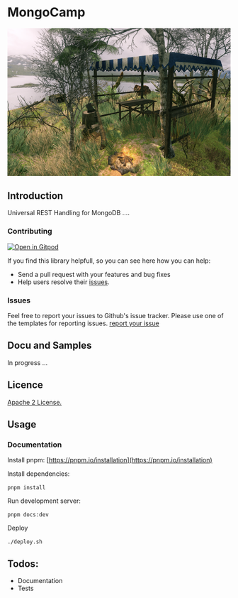 # MongoCamp 

![](docs/public/mongocamp.png)

## Introduction

Universal REST Handling for MongoDB ....

### Contributing
[![Open in Gitpod](https://gitpod.io/button/open-in-gitpod.svg)](https://gitpod.io/#https://github.com/MongoCamp/mongocamp-server)

If you find this library helpfull, so you can see here how you can help:
- Send a pull request with your features and bug fixes
- Help users resolve their [issues](https://github.com/mongocamp/mongocamp-server/issues).


### Issues
Feel free to report your issues to Github's issue tracker. Please use one of the templates for reporting issues. [report your issue](https://github.com/mongocamp/mongocamp-server/issues/new/choose)

## Docu and Samples
In progress ...

## Licence
[Apache 2 License.](https://github.com/mongocamp/mongocamp-server/blob/master/LICENSE)

## Usage

### Documentation

Install pnpm:
[https://pnpm.io/installation](https://pnpm.io/installation)

Install dependencies:

```
pnpm install
```

Run development server:

```
pnpm docs:dev
```

Deploy

```
./deploy.sh
```


## Todos:
* Documentation
* Tests
